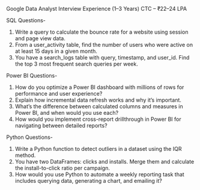 Google Data Analyst Interview Experience (1–3 Years)
CTC – ₹22–24 LPA

SQL Questions-

1. Write a query to calculate the bounce rate for a website using session and page view data.
2. From a user_activity table, find the number of users who were active on at least 15 days in a given month.
3. You have a search_logs table with query, timestamp, and user_id. Find the top 3 most frequent search queries per week.

Power BI Questions-

1. How do you optimize a Power BI dashboard with millions of rows for performance and user experience?
2. Explain how incremental data refresh works and why it’s important.
3. What’s the difference between calculated columns and measures in Power BI, and when would you use each?
4. How would you implement cross-report drillthrough in Power BI for navigating between detailed reports?

Python Questions-

1. Write a Python function to detect outliers in a dataset using the IQR method.
2. You have two DataFrames: clicks and installs. Merge them and calculate the install-to-click ratio per campaign.
3. How would you use Python to automate a weekly reporting task that includes querying data, generating a chart, and emailing it?
